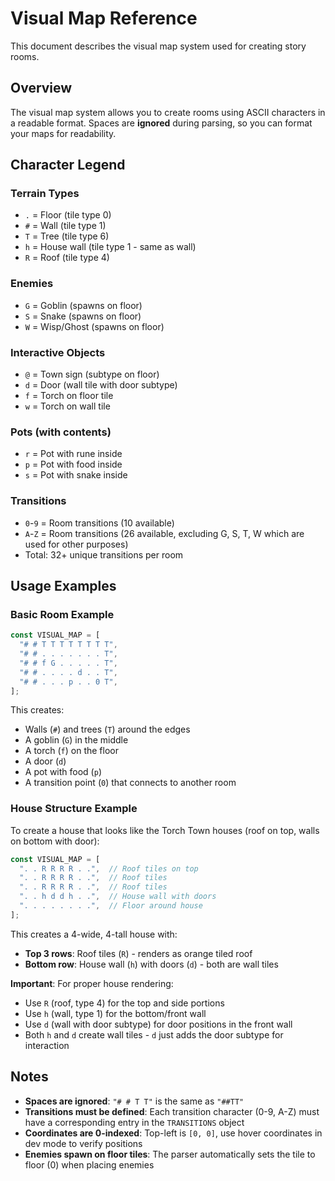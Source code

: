 # Visual Map Reference

This document describes the visual map system used for creating story rooms.

## Overview

The visual map system allows you to create rooms using ASCII characters in a readable format. Spaces are **ignored** during parsing, so you can format your maps for readability.

## Character Legend

### Terrain Types
- `.` = Floor (tile type 0)
- `#` = Wall (tile type 1)
- `T` = Tree (tile type 6)
- `h` = House wall (tile type 1 - same as wall)
- `R` = Roof (tile type 4)

### Enemies
- `G` = Goblin (spawns on floor)
- `S` = Snake (spawns on floor)
- `W` = Wisp/Ghost (spawns on floor)

### Interactive Objects
- `@` = Town sign (subtype on floor)
- `d` = Door (wall tile with door subtype)
- `f` = Torch on floor tile
- `w` = Torch on wall tile

### Pots (with contents)
- `r` = Pot with rune inside
- `p` = Pot with food inside
- `s` = Pot with snake inside

### Transitions
- `0`-`9` = Room transitions (10 available)
- `A`-`Z` = Room transitions (26 available, excluding G, S, T, W which are used for other purposes)
- Total: 32+ unique transitions per room

## Usage Examples

### Basic Room Example

```typescript
const VISUAL_MAP = [
  "# # T T T T T T T T",
  "# # . . . . . . . T",
  "# # f G . . . . . T",
  "# # . . . . d . . T",
  "# # . . . p . . 0 T",
];
```

This creates:
- Walls (`#`) and trees (`T`) around the edges
- A goblin (`G`) in the middle
- A torch (`f`) on the floor
- A door (`d`)
- A pot with food (`p`)
- A transition point (`0`) that connects to another room

### House Structure Example

To create a house that looks like the Torch Town houses (roof on top, walls on bottom with door):

```typescript
const VISUAL_MAP = [
  ". . R R R R . .",  // Roof tiles on top
  ". . R R R R . .",  // Roof tiles
  ". . R R R R . .",  // Roof tiles
  ". . h d d h . .",  // House wall with doors
  ". . . . . . . .",  // Floor around house
];
```

This creates a 4-wide, 4-tall house with:
- **Top 3 rows**: Roof tiles (`R`) - renders as orange tiled roof
- **Bottom row**: House wall (`h`) with doors (`d`) - both are wall tiles

**Important**: For proper house rendering:
- Use `R` (roof, type 4) for the top and side portions
- Use `h` (wall, type 1) for the bottom/front wall
- Use `d` (wall with door subtype) for door positions in the front wall
- Both `h` and `d` create wall tiles - `d` just adds the door subtype for interaction

## Notes

- **Spaces are ignored**: `"# # T T"` is the same as `"##TT"`
- **Transitions must be defined**: Each transition character (0-9, A-Z) must have a corresponding entry in the `TRANSITIONS` object
- **Coordinates are 0-indexed**: Top-left is `[0, 0]`, use hover coordinates in dev mode to verify positions
- **Enemies spawn on floor tiles**: The parser automatically sets the tile to floor (0) when placing enemies
